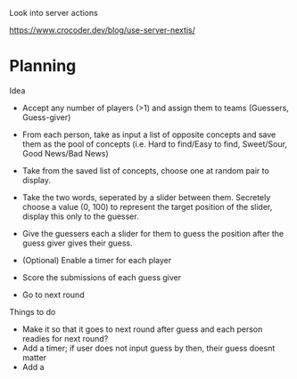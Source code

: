 


Look into server actions

https://www.crocoder.dev/blog/use-server-nextjs/


# Planning


Idea

- Accept any number of players (>1) and assign them to teams (Guessers, Guess-giver)

- From each person, take as input a list of opposite concepts and save them as the pool of concepts
    (i.e. Hard to find/Easy to find, Sweet/Sour, Good News/Bad News)
    
-  Take from the saved list of concepts, choose one at random pair to display. 

- Take the two words, seperated by a slider between them. Secretely choose a value (0, 100) to represent the target position of the slider, display this only to the guesser. 

- Give the guessers each a slider for them to guess the position after the guess giver gives their guess.

- (Optional) Enable a timer for each player

- Score the submissions of each guess giver

- Go to next round


Things to do

- Make it so that it goes to next round after guess and each person readies for next round?
- Add a timer; if user does not input guess by then, their guess doesnt matter
- Add a 

